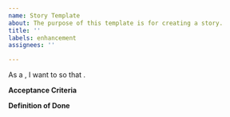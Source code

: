 ```yaml
---
name: Story Template
about: The purpose of this template is for creating a story.
title: ''
labels: enhancement
assignees: ''

---
```


As a <user type>, I want to <task> so that <goal>.

**Acceptance Criteria**


**Definition of Done**
